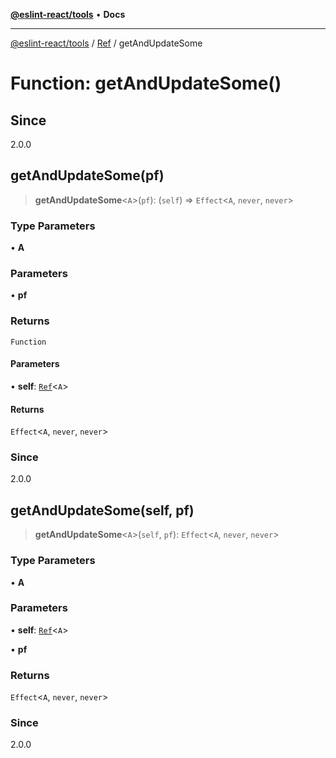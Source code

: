 [**@eslint-react/tools**](../../../README.md) • **Docs**

***

[@eslint-react/tools](../../../README.md) / [Ref](../README.md) / getAndUpdateSome

# Function: getAndUpdateSome()

## Since

2.0.0

## getAndUpdateSome(pf)

> **getAndUpdateSome**\<`A`\>(`pf`): (`self`) => `Effect`\<`A`, `never`, `never`\>

### Type Parameters

• **A**

### Parameters

• **pf**

### Returns

`Function`

#### Parameters

• **self**: [`Ref`](../interfaces/Ref.md)\<`A`\>

#### Returns

`Effect`\<`A`, `never`, `never`\>

### Since

2.0.0

## getAndUpdateSome(self, pf)

> **getAndUpdateSome**\<`A`\>(`self`, `pf`): `Effect`\<`A`, `never`, `never`\>

### Type Parameters

• **A**

### Parameters

• **self**: [`Ref`](../interfaces/Ref.md)\<`A`\>

• **pf**

### Returns

`Effect`\<`A`, `never`, `never`\>

### Since

2.0.0
